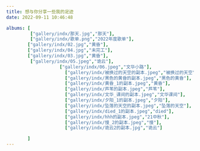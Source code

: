 ```yaml
---
title: 想与你分享一些我的足迹
date: 2022-09-11 10:46:48

albums: [
         ["gallery/indx/那天.jpg","那天"],
         ["gallery/indx/歌单.png","2022年度歌单"],
        ["gallery/indx/02.jpg","黄昏"],
        ["gallery/indx/04.jpg","未完工"],
        ["gallery/indx/03.jpg","黄昏"],
         ["gallery/indx/05.jpeg","诡云"],
                    ["gallery/indx/06.jpeg","文华小路"],
                      ["gallery/indx/被换过的天空的副本.jpeg","被换过的天空"],
                      ["gallery/indx/黑色的黄昏的副本.jpeg","黑色的黄昏"],
                      ["gallery/indx/黄昏_1的副本.jpeg","黄昏"],
                      ["gallery/indx/芦苇的副本.jpeg","芦苇"],
                      ["gallery/indx/文华_课间的副本.jpeg","文华课间"],
                      ["gallery/indx/夕阳_1的副本.jpeg","夕阳"],
                      ["gallery/indx/坠落的天空的副本.jpeg","坠落的天空"],
                      ["gallery/indx/died_1的副本.jpeg","died"],
                      ["gallery/indx/hhh的副本.jpeg","21中秋"],
                      ["gallery/indx/慢_2的副本.jpeg","慢"],
                      ["gallery/indx/诡云2的副本.jpg","诡云"]

        ]
---
```


